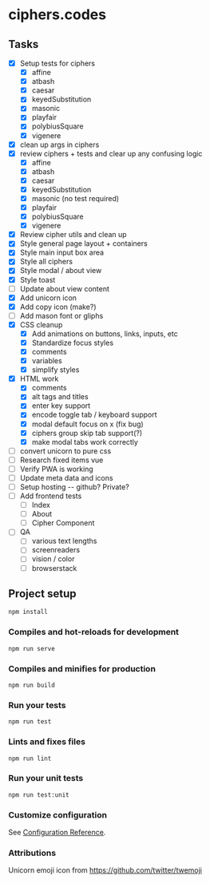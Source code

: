 # ciphers.codes

## Tasks
- [x] Setup tests for ciphers
    - [x] affine
    - [x] atbash
    - [x] caesar
    - [x] keyedSubstitution
    - [x] masonic
    - [x] playfair
    - [x] polybiusSquare
    - [x] vigenere
- [x] clean up args in ciphers
- [x] review ciphers + tests and clear up any confusing logic
    - [x] affine
    - [x] atbash
    - [x] caesar
    - [x] keyedSubstitution
    - [x] masonic (no test required)
    - [x] playfair
    - [x] polybiusSquare
    - [x] vigenere
- [x] Review cipher utils and clean up
- [x] Style general page layout + containers
- [x] Style main input box area
- [x] Style all ciphers
- [x] Style modal / about view
- [x] Style toast
- [ ] Update about view content
- [x] Add unicorn icon
- [x] Add copy icon (make?)
- [ ] Add mason font or gliphs
- [x] CSS cleanup
    - [x] Add animations on buttons, links, inputs, etc
    - [x] Standardize focus styles
    - [x] comments
    - [x] variables
    - [x] simplify styles
- [x] HTML work
    - [x] comments
    - [x] alt tags and titles
    - [x] enter key support
    - [x] encode toggle tab / keyboard support
    - [x] modal default focus on x (fix bug)
    - [x] ciphers group skip tab support(?)
    - [x] make modal tabs work correctly
- [ ] convert unicorn to pure css
- [ ] Research fixed items vue
- [ ] Verify PWA is working
- [ ] Update meta data and icons
- [ ] Setup hosting -- github? Private?
- [ ] Add frontend tests
    - [ ] Index
    - [ ] About
    - [ ] Cipher Component
- [ ] QA
    - [ ] various text lengths
    - [ ] screenreaders
    - [ ] vision / color
    - [ ] browserstack

## Project setup
```
npm install
```

### Compiles and hot-reloads for development
```
npm run serve
```

### Compiles and minifies for production
```
npm run build
```

### Run your tests
```
npm run test
```

### Lints and fixes files
```
npm run lint
```

### Run your unit tests
```
npm run test:unit
```

### Customize configuration
See [Configuration Reference](https://cli.vuejs.org/config/).

### Attributions
Unicorn emoji icon from https://github.com/twitter/twemoji
